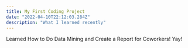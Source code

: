 ```yaml
---
title: My First Coding Project 
date: "2022-04-10T22:12:03.284Z"
description: "What I learned recently"
---
```


Learned How to Do Data Mining and Create a Report for Coworkers! Yay! 

